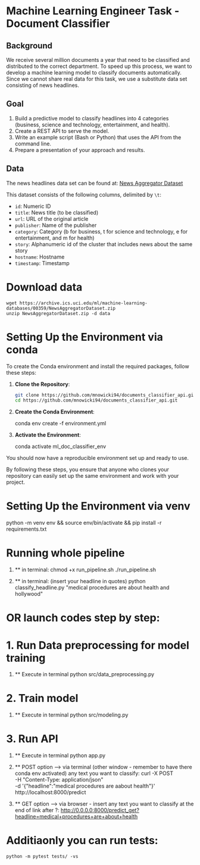 # Machine Learning Engineer Task - Document Classifier 

## Background
We receive several million documents a year that need to be classified and distributed to the correct department. To speed up this process, we want to develop a machine learning model to classify documents automatically. Since we cannot share real data for this task, we use a substitute data set consisting of news headlines.

## Goal
1. Build a predictive model to classify headlines into 4 categories (business, science and technology, entertainment, and health).
2. Create a REST API to serve the model.
3. Write an example script (Bash or Python) that uses the API from the command line.
4. Prepare a presentation of your approach and results.

## Data
The news headlines data set can be found at: [News Aggregator Dataset](https://archive.ics.uci.edu/ml/machine-learning-databases/00359/NewsAggregatorDataset.zip)

This dataset consists of the following columns, delimited by `\t`:
- `id`: Numeric ID
- `title`: News title (to be classified)
- `url`: URL of the original article
- `publisher`: Name of the publisher
- `category`: Category (b for business, t for science and technology, e for entertainment, and m for health)
- `story`: Alphanumeric id of the cluster that includes news about the same story
- `hostname`: Hostname
- `timestamp`: Timestamp



# Download data

    wget https://archive.ics.uci.edu/ml/machine-learning-databases/00359/NewsAggregatorDataset.zip
    unzip NewsAggregatorDataset.zip -d data

# Setting Up the Environment via conda

To create the Conda environment and install the required packages, follow these steps:

1. **Clone the Repository**:
   ```bash
   git clone https://github.com/mnowicki94/documents_classifier_api.git
   cd https://github.com/mnowicki94/documents_classifier_api.git

2. **Create the Conda Environment**:

    conda env create -f environment.yml

3. **Activate the Environment**:

    conda activate ml_doc_classifier_env

You should now have a reproducible environment set up and ready to use.

By following these steps, you ensure that anyone who clones your repository can easily set up the same environment and work with your project.

# Setting Up the Environment via venv 

python -m venv env && source env/bin/activate && pip install -r requirements.txt

# Running whole pipeline

1. ** in terminal:
    chmod +x run_pipeline.sh
    ./run_pipeline.sh

2. ** in terminal: (insert your headline in quotes)
    python classify_headline.py "medical procedures are about health and hollywood"

 

# OR launch codes step by step:


# 1. Run Data preprocessing for model training

1. ** Execute in terminal 
    python src/data_preprocessing.py

# 2. Train model

1. ** Execute in terminal 
    python src/modeling.py


# 3. Run API

1. ** Execute in terminal 
    python app.py

2. ** POST option --> via terminal (other window - remember to have there conda env activated) any text you want to classify:
    curl -X POST \
    -H "Content-Type: application/json" \
    -d '{"headline":"medical procedures are aabout health"}' \
    http://localhost:8000/predict

3. ** GET option --> via browser - insert any text you want to classify at the end of link after ?:
    http://0.0.0.0:8000/predict_get?headline=medical+procedures+are+about+health


# Additiaonly you can run tests:
    python -m pytest tests/ -vs